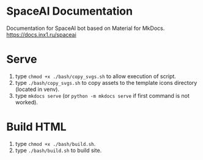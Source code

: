 # SpaceAI Documentation
Documentation for SpaceAI bot based on Material for MkDocs.
https://docs.inx1.ru/spaceai
# Serve
1. type `chmod +x ./bash/copy_svgs.sh` to allow execution of script.
2. type `./bash/copy_svgs.sh` to copy assets to the template icons directory (located in venv).
3. type `mkdocs serve` (or `python -m mkdocs serve` if first command is not worked).
# Build HTML
1. type `chmod +x ./bash/build.sh`.
2. type `./bash/build.sh` to build site.
